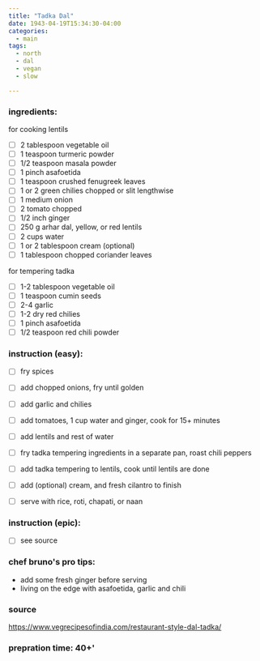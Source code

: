```yaml
---
title: "Tadka Dal"
date: 1943-04-19T15:34:30-04:00
categories:
  - main 
tags:
  - north
  - dal
  - vegan
  - slow

---
```


### ingredients:

for cooking lentils
- [ ] 2 tablespoon vegetable oil
- [ ] 1 teaspoon turmeric powder
- [ ] 1/2 teaspoon masala powder
- [ ] 1 pinch asafoetida 
- [ ] 1 teaspoon crushed fenugreek leaves
- [ ] 1 or 2 green chilies chopped or slit lengthwise
- [ ] 1 medium  onion
- [ ] 2 tomato chopped
- [ ] 1/2 inch ginger
- [ ] 250 g arhar dal, yellow, or red lentils
- [ ] 2 cups water
- [ ] 1 or 2 tablespoon cream (optional)
- [ ] 1 tablespoon chopped coriander leaves

for tempering tadka
- [ ] 1-2 tablespoon vegetable oil
- [ ] 1 teaspoon cumin seeds
- [ ] 2-4 garlic 
- [ ] 1-2 dry red chilies
- [ ] 1 pinch asafoetida
- [ ] 1/2 teaspoon red chili powder

### instruction (easy):
- [ ] fry spices
- [ ] add chopped onions, fry until golden
- [ ] add garlic and chilies
- [ ] add tomatoes, 1 cup water and ginger, cook for 15+ minutes
- [ ] add lentils and rest of water
- [ ] fry tadka tempering ingredients in a separate pan, roast chili peppers
- [ ] add tadka tempering to lentils, cook until lentils are  done
- [ ] add  (optional) cream, and fresh cilantro to finish
- [ ] serve with rice, roti, chapati, or naan


### instruction (epic):
- [ ] see source


### chef bruno's pro tips:

- add some fresh ginger before serving
- living on the edge with asafoetida, garlic and chili

### source

https://www.vegrecipesofindia.com/restaurant-style-dal-tadka/

### prepration time: 40+'
